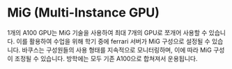 # MiG (Multi-Instance GPU)

1개의 A100 GPU는 MiG 기술을 사용하여 최대 7개의 GPU로 쪼개어 사용할 수 있습니다. 이를 활용하여 수업을 위해 학기 중에 ferrari 서버가 MiG 구성으로 설정될 수 있습니다. 바쿠스는 구성원들의 사용 형태를 지속적으로 모니터링하며, 이에 따라 MiG 구성이 조정될 수 있습니다. 방학에는 모두 기존 A100으로 합쳐져서 운용됩니다.
